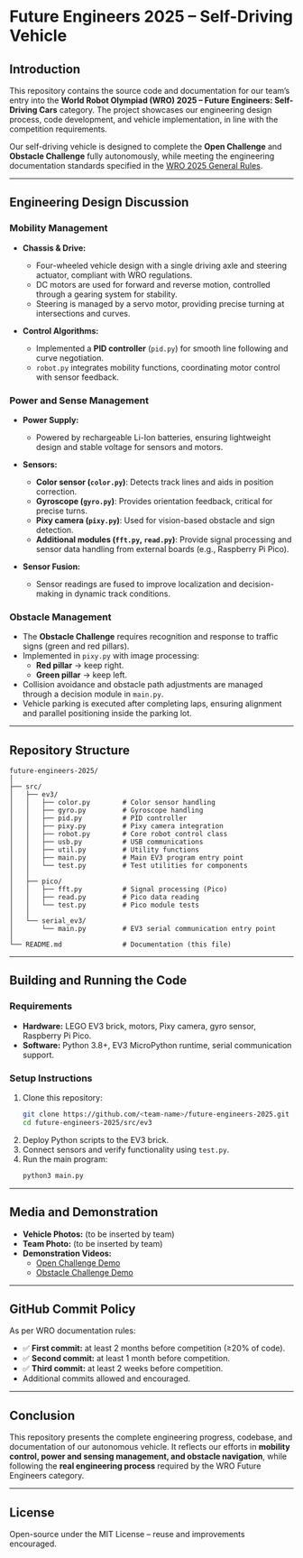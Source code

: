 # Future Engineers 2025 – Self-Driving Vehicle

## Introduction
This repository contains the source code and documentation for our team’s entry into the **World Robot Olympiad (WRO) 2025 – Future Engineers: Self-Driving Cars** category. The project showcases our engineering design process, code development, and vehicle implementation, in line with the competition requirements.

Our self-driving vehicle is designed to complete the **Open Challenge** and **Obstacle Challenge** fully autonomously, while meeting the engineering documentation standards specified in the [WRO 2025 General Rules](https://wro-association.org/competition/questions-answers/).

---

## Engineering Design Discussion

### Mobility Management
- **Chassis & Drive:**
  - Four-wheeled vehicle design with a single driving axle and steering actuator, compliant with WRO regulations.
  - DC motors are used for forward and reverse motion, controlled through a gearing system for stability.
  - Steering is managed by a servo motor, providing precise turning at intersections and curves.

- **Control Algorithms:**
  - Implemented a **PID controller** (`pid.py`) for smooth line following and curve negotiation.
  - `robot.py` integrates mobility functions, coordinating motor control with sensor feedback.

### Power and Sense Management
- **Power Supply:**
  - Powered by rechargeable Li-Ion batteries, ensuring lightweight design and stable voltage for sensors and motors.

- **Sensors:**
  - **Color sensor (`color.py`)**: Detects track lines and aids in position correction.
  - **Gyroscope (`gyro.py`)**: Provides orientation feedback, critical for precise turns.
  - **Pixy camera (`pixy.py`)**: Used for vision-based obstacle and sign detection.
  - **Additional modules (`fft.py`, `read.py`)**: Provide signal processing and sensor data handling from external boards (e.g., Raspberry Pi Pico).

- **Sensor Fusion:**
  - Sensor readings are fused to improve localization and decision-making in dynamic track conditions.

### Obstacle Management
- The **Obstacle Challenge** requires recognition and response to traffic signs (green and red pillars).
- Implemented in `pixy.py` with image processing:
  - **Red pillar** → keep right.
  - **Green pillar** → keep left.
- Collision avoidance and obstacle path adjustments are managed through a decision module in `main.py`.
- Vehicle parking is executed after completing laps, ensuring alignment and parallel positioning inside the parking lot.

---

## Repository Structure
```
future-engineers-2025/
│
├── src/
│   ├── ev3/
│   │   ├── color.py        # Color sensor handling
│   │   ├── gyro.py         # Gyroscope handling
│   │   ├── pid.py          # PID controller
│   │   ├── pixy.py         # Pixy camera integration
│   │   ├── robot.py        # Core robot control class
│   │   ├── usb.py          # USB communications
│   │   ├── util.py         # Utility functions
│   │   ├── main.py         # Main EV3 program entry point
│   │   └── test.py         # Test utilities for components
│   │
│   ├── pico/
│   │   ├── fft.py          # Signal processing (Pico)
│   │   ├── read.py         # Pico data reading
│   │   └── test.py         # Pico module tests
│   │
│   └── serial_ev3/
│       └── main.py         # EV3 serial communication entry point
│
└── README.md               # Documentation (this file)
```

---

## Building and Running the Code
### Requirements
- **Hardware:** LEGO EV3 brick, motors, Pixy camera, gyro sensor, Raspberry Pi Pico.
- **Software:** Python 3.8+, EV3 MicroPython runtime, serial communication support.

### Setup Instructions
1. Clone this repository:
   ```bash
   git clone https://github.com/<team-name>/future-engineers-2025.git
   cd future-engineers-2025/src/ev3
   ```
2. Deploy Python scripts to the EV3 brick.
3. Connect sensors and verify functionality using `test.py`.
4. Run the main program:
   ```bash
   python3 main.py
   ```

---

## Media and Demonstration
- **Vehicle Photos:** (to be inserted by team)
- **Team Photo:** (to be inserted by team)
- **Demonstration Videos:**
  - [Open Challenge Demo](https://youtube.com/...)  
  - [Obstacle Challenge Demo](https://youtube.com/...)

---

## GitHub Commit Policy
As per WRO documentation rules:
- ✅ **First commit:** at least 2 months before competition (≥20% of code).  
- ✅ **Second commit:** at least 1 month before competition.  
- ✅ **Third commit:** at least 2 weeks before competition.  
- Additional commits allowed and encouraged.

---

## Conclusion
This repository presents the complete engineering progress, codebase, and documentation of our autonomous vehicle. It reflects our efforts in **mobility control, power and sensing management, and obstacle navigation**, while following the **real engineering process** required by the WRO Future Engineers category.

---

## License
Open-source under the MIT License – reuse and improvements encouraged.

